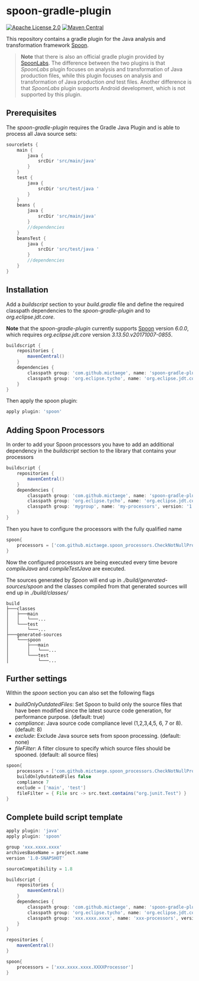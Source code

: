 # spoon-gradle-plugin

[![Apache License 2.0](https://img.shields.io/badge/license-Apache%202.0-blue.svg)](http://www.apache.org/licenses/LICENSE-2.0.html) [![Maven Central](https://img.shields.io/maven-central/v/com.github.mictaege/spoon-gradle-plugin.svg)](http://search.maven.org/#search%7Cga%7C1%7Cg%3A%22com.github.mictaege%22%20AND%20a%3A%22spoon-gradle-plugin%22)

This repository contains a gradle plugin for the Java analysis and transformation framework [Spoon](http://spoon.gforge.inria.fr/index.html).

> **Note** that there is also an official gradle plugin provided by [SpoonLabs](https://github.com/SpoonLabs/spoon-gradle-plugin).
> The difference between the two plugins is that _SpoonLabs_ plugin focuses on analysis and transformation of Java production files,
> while this plugin focuses on analysis and transformation of Java production _and_ test files. Another difference is that _SpoonLabs_ plugin
> supports Android development, which is not supported by this plugin.

## Prerequisites

The _spoon-gradle-plugin_ requires the Gradle Java Plugin and is able to process all Java source sets: 

```Groovy
sourceSets {
    main {
        java {
            srcDir 'src/main/java'
        }
    }
    test {
        java {
            srcDir 'src/test/java '
        }        
    }
    beans {
        java {
            srcDir 'src/main/java'
        }
        //dependencies
    }
    beansTest {
        java {
            srcDir 'src/test/java '
        }
        //dependencies        
    }
}
```

## Installation

Add a _buildscript_ section to your _build.gradle_ file and define the required classpath dependencies to the _spoon-gradle-plugin_ and to _org.eclipse.jdt.core_.

**Note** that the _spoon-gradle-plugin_ currently supports [Spoon](http://spoon.gforge.inria.fr/index.html) version _6.0.0_, which requires _org.eclipse.jdt.core_ version _3.13.50.v20171007-0855_.      

```Groovy
buildscript {
    repositories {
        mavenCentral()
    }
    dependencies {
        classpath group: 'com.github.mictaege', name: 'spoon-gradle-plugin', version:'x.x'
        classpath group: 'org.eclipse.tycho', name: 'org.eclipse.jdt.core', version: '3.13.50.v20171007-0855'
    }
}
```

Then apply the spoon plugin:

```Groovy
apply plugin: 'spoon'
```

## Adding Spoon Processors

In order to add your Spoon processors you have to add an additional dependency in the _buildscript_ section to the library that contains your processors 

```Groovy
buildscript {
    repositories {
        mavenCentral()
    }
    dependencies {
        classpath group: 'com.github.mictaege', name: 'spoon-gradle-plugin', version:'x.x'
        classpath group: 'org.eclipse.tycho', name: 'org.eclipse.jdt.core', version: '3.13.50.v20171007-0855'
        classpath group: 'mygroup', name: 'my-processors', version: '1.0'
    }
}
```

Then you have to configure the processors with the fully qualified name

```Groovy
spoon{
    processors = ['com.github.mictaege.spoon_processors.CheckNotNullProcessor']
}
```

Now the configured processors are being executed every time bevore _compileJava_ and _compileTestJava_ are executed.  

The sources generated by _Spoon_ will end up in _./build/generated-sources/spoon_ and the classes compiled from that generated sources
will end up in  _./build/classes/_

```
build
├───classes
│   ├───main
│   │   └───...
│   └───test
│       └───...
├───generated-sources
│   └───spoon
│       ├───main
│       │   └───...
│       └───test
│           └───...

```


## Further settings

Within the _spoon_ section you can also set the following flags 
- _buildOnlyOutdatedFiles_: Set Spoon to build only the source files that have been modified since the latest source code generation, for performance purpose. (default: true) 
- _compliance_: Java source code compliance level (1,2,3,4,5, 6, 7 or 8). (default: 8)
- _exclude_: Exclude Java source sets from spoon processing. (default: none)
- _fileFilter_: A filter closure to specify which source files should be spooned. (default: all source files)

```Groovy
spoon{
    processors = ['com.github.mictaege.spoon_processors.CheckNotNullProcessor']
    buildOnlyOutdatedFiles false
    compliance 7
    exclude = ['main', 'test']
    fileFilter = { File src -> src.text.contains("org.junit.Test") }
}
```

## Complete build script template

```Groovy
apply plugin: 'java'
apply plugin: 'spoon'

group 'xxx.xxxx.xxxx'
archivesBaseName = project.name
version '1.0-SNAPSHOT'

sourceCompatibility = 1.8

buildscript {
    repositories {
        mavenCentral()
    }
    dependencies {
        classpath group: 'com.github.mictaege', name: 'spoon-gradle-plugin', version:'x.x'
        classpath group: 'org.eclipse.tycho', name: 'org.eclipse.jdt.core', version: '3.13.50.v20171007-0855'
        classpath group: 'xxx.xxxx.xxxx', name: 'xxx-processors', version: 'x.x'
    }
}

repositories {
    mavenCentral()
}

spoon{
    processors = ['xxx.xxxx.xxxx.XXXXProcessor']
}
```
